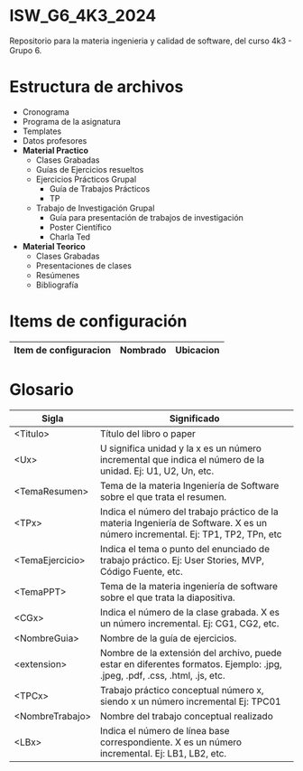 # ISW_G6_4K3_2024
Repositorio para la materia ingenieria y calidad de software, del curso 4k3 - Grupo 6.

# Estructura de archivos
- Cronograma
- Programa de la asignatura
- Templates
- Datos profesores
- **Material Practico**
  - Clases Grabadas
  - Guías de Ejercicios resueltos 
  - Ejercicios Prácticos Grupal
    - Guía de Trabajos Prácticos
    - TP<X>
  - Trabajo de Investigación Grupal
    - Guía para presentación de trabajos de investigación
    - Poster Científico 
    - Charla Ted
- **Material Teorico**
  - Clases Grabadas  
  - Presentaciones de clases
  - Resúmenes
  - Bibliografía
  
# Items de configuración

| Item de configuracion | Nombrado | Ubicacion |
| ------------ | ------------ | ------------ |

# Glosario
| Sigla| Significado |
| ------------ | ------------ |
| \<Titulo\> | Título del libro o paper |
| \<Ux\>|U significa unidad y la x es un número incremental que indica el número de la unidad. Ej: U1, U2, Un, etc. |
| \<TemaResumen\> | Tema de la materia Ingeniería de Software sobre el que trata el resumen. |
| \<TPx\> |Indica el número del trabajo práctico de la materia Ingeniería de Software. X es un número incremental. Ej: TP1, TP2, TPn, etc |
| \<TemaEjercicio\> |Indica el tema o punto del enunciado de trabajo práctico. Ej: User Stories, MVP, Código Fuente, etc.|
| \<TemaPPT\> | Tema de la materia ingeniería de software sobre el que trata la diapositiva. |
| \<CGx\> | 	Indica el número de la clase grabada. X es un número incremental. Ej: CG1, CG2, etc.|
| \<NombreGuia\> | Nombre de la guía de ejercicios. |
| \<extension\> | Nombre de la extensión del archivo, puede estar en diferentes formatos. Ejemplo: .jpg, .jpeg, .pdf, .css, .html, .js, etc. |
| \<TPCx\> | Trabajo práctico conceptual número x, siendo x un número incremental Ej: TPC01 |
| \<NombreTrabajo\> | Nombre del trabajo conceptual realizado|
| \<LBx\> | 	Indica el número de línea base correspondiente. X es un número incremental. Ej: LB1, LB2, etc.|








